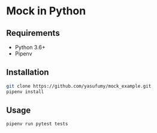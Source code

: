# Mock in Python

## Requirements
- Python 3.6+
- Pipenv

## Installation

```bash
git clone https://github.com/yasufumy/mock_example.git
pipenv install
```

## Usage

```bash
pipenv run pytest tests
```
